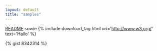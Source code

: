 ```yaml
---
layout: default
title: "samples"
---
```



[README](README) sowie {% include download_tag.html uri='http://www.w3.org/' text='Hallo' %}

{% gist 8342314 %}

